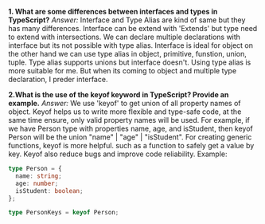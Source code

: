 **1. What are some differences between interfaces and types in TypeScript?**
*Answer:* Interface and Type Alias are kind of same but they has many differences. Interface can be extend with 'Extends' but type need to extend with intersections. We can declare multiple declarations with interface but its not possible with type alias. Interface is ideal for object on the other hand we can use type alias in object, primitive, funstion, union, tuple. Type alias supports unions but interface doesn't. Using type alias is more suitable for me. But when its coming to object and multiple type declaration, I preder interface. </br>

**2.What is the use of the keyof keyword in TypeScript? Provide an example.**
*Answer:* We use 'keyof' to get union of all property names of object. Keyof helps us to write more flexible and type-safe code, at the same time ensure, only valid property names will be used. For example, if we have Person type with properties name, age, and isStudent, then keyof Person will be the union "name" | "age" | "isStudent". For creating generic functions, keyof is more helpful. such as a function to safely get a value by key. Keyof also reduce bugs and improve code reliability. Example: 

```ts
type Person = {
  name: string;
  age: number;
  isStudent: boolean;
};

type PersonKeys = keyof Person;
```